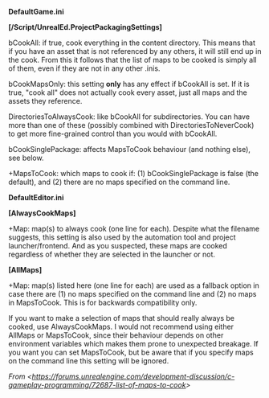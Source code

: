 **DefaultGame.ini**

**\[/Script/UnrealEd.ProjectPackagingSettings\]**

bCookAll: if true, cook everything in the content directory. This means that if you have an asset that is not referenced by any others, it will still end up in the cook. From this it follows that the list of maps to be cooked is simply all of them, even if they are not in any other .inis.

bCookMapsOnly: this setting **only** has any effect if bCookAll is set. If it is true, "cook all" does not actually cook every asset, just all maps and the assets they reference.

DirectoriesToAlwaysCook: like bCookAll for subdirectories. You can have more than one of these (possibly combined with DirectoriesToNeverCook) to get more fine-grained control than you would with bCookAll.

bCookSinglePackage: affects MapsToCook behaviour (and nothing else), see below.

+MapsToCook: which maps to cook if: (1) bCookSinglePackage is false (the default), and (2) there are no maps specified on the command line.

**DefaultEditor.ini**

**\[AlwaysCookMaps\]**

+Map: map(s) to always cook (one line for each). Despite what the filename suggests, this setting is also used by the automation tool and project launcher/frontend. And as you suspected, these maps are cooked regardless of whether they are selected in the launcher or not.

**\[AllMaps\]**

+Map: map(s) listed here (one line for each) are used as a fallback option in case there are (1) no maps specified on the command line and (2) no maps in MapsToCook. This is for backwards compatibility only.

If you want to make a selection of maps that should really always be cooked, use AlwaysCookMaps. I would not recommend using either AllMaps or MapsToCook, since their behaviour depends on other environment variables which makes them prone to unexpected breakage. If you want you can set MapsToCook, but be aware that if you specify maps on the command line this setting will be ignored.

_From &lt;<https://forums.unrealengine.com/development-discussion/c-gameplay-programming/72687-list-of-maps-to-cook>&gt;_
